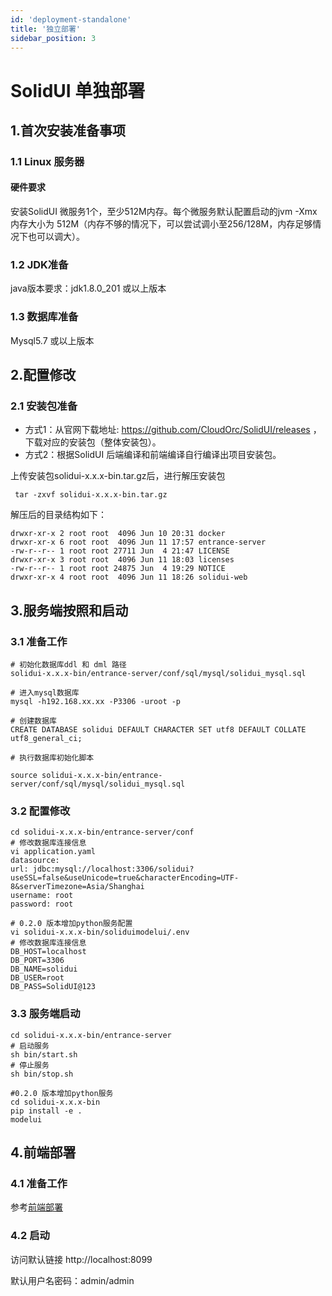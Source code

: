 ```yaml
---
id: 'deployment-standalone'
title: '独立部署'
sidebar_position: 3
---
```


# SolidUI 单独部署

## 1.首次安装准备事项
### 1.1 Linux 服务器

#### 硬件要求
安装SolidUI 微服务1个，至少512M内存。每个微服务默认配置启动的jvm -Xmx 内存大小为 512M（内存不够的情况下，可以尝试调小至256/128M，内存足够情况下也可以调大）。

### 1.2 JDK准备

java版本要求：jdk1.8.0_201 或以上版本

### 1.3 数据库准备

Mysql5.7 或以上版本


## 2.配置修改
### 2.1 安装包准备

* 方式1：从官网下载地址: https://github.com/CloudOrc/SolidUI/releases ，下载对应的安装包（整体安装包）。
* 方式2：根据SolidUI 后端编译和前端编译自行编译出项目安装包。

上传安装包solidui-x.x.x-bin.tar.gz后，进行解压安装包
```shell script
 tar -zxvf solidui-x.x.x-bin.tar.gz
```

解压后的目录结构如下：
```shell script
drwxr-xr-x 2 root root  4096 Jun 10 20:31 docker
drwxr-xr-x 6 root root  4096 Jun 11 17:57 entrance-server
-rw-r--r-- 1 root root 27711 Jun  4 21:47 LICENSE
drwxr-xr-x 3 root root  4096 Jun 11 18:03 licenses
-rw-r--r-- 1 root root 24875 Jun  4 19:29 NOTICE
drwxr-xr-x 4 root root  4096 Jun 11 18:26 solidui-web
```

## 3.服务端按照和启动

### 3.1 准备工作

```shell script
# 初始化数据库ddl 和 dml 路径
solidui-x.x.x-bin/entrance-server/conf/sql/mysql/solidui_mysql.sql

# 进入mysql数据库
mysql -h192.168.xx.xx -P3306 -uroot -p

# 创建数据库
CREATE DATABASE solidui DEFAULT CHARACTER SET utf8 DEFAULT COLLATE utf8_general_ci;

# 执行数据库初始化脚本

source solidui-x.x.x-bin/entrance-server/conf/sql/mysql/solidui_mysql.sql

```

### 3.2 配置修改

```shell script
cd solidui-x.x.x-bin/entrance-server/conf
# 修改数据库连接信息
vi application.yaml
datasource:
url: jdbc:mysql://localhost:3306/solidui?useSSL=false&useUnicode=true&characterEncoding=UTF-8&serverTimezone=Asia/Shanghai
username: root
password: root

# 0.2.0 版本增加python服务配置
vi solidui-x.x.x-bin/soliduimodelui/.env
# 修改数据库连接信息
DB_HOST=localhost
DB_PORT=3306
DB_NAME=solidui
DB_USER=root
DB_PASS=SolidUI@123

```

### 3.3 服务端启动

```shell script
cd solidui-x.x.x-bin/entrance-server
# 启动服务
sh bin/start.sh
# 停止服务
sh bin/stop.sh

#0.2.0 版本增加python服务
cd solidui-x.x.x-bin
pip install -e .
modelui
```

## 4.前端部署

### 4.1 准备工作

参考[前端部署](deployment-web.md)

### 4.2 启动

访问默认链接 http://localhost:8099

默认用户名密码：admin/admin












